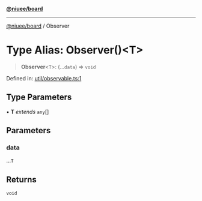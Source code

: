 [**@niuee/board**](../README.md)

***

[@niuee/board](../globals.md) / Observer

# Type Alias: Observer()\<T\>

> **Observer**\<`T`\>: (...`data`) => `void`

Defined in: [util/observable.ts:1](https://github.com/niuee/board/blob/d74620e4e63da3004adfc7105b7f1136fce9577c/src/util/observable.ts#L1)

## Type Parameters

• **T** *extends* `any`[]

## Parameters

### data

...`T`

## Returns

`void`
